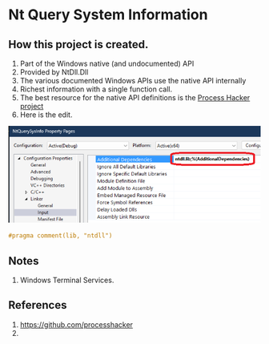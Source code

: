 # Nt Query System Information

## How this project is created.
1. Part of the Windows native (and undocumented) API
2. Provided by NtDll.Dll
3. The various documented Windows APIs use the native API internally
4. Richest information with a single function call.
5. The best resource for the native API definitions is the [Process Hacker project](https://github.com/processhacker/phnt)
6. Here is the edit.

![Props linker](Images/50_50_Ntdlllib.png)

```cpp
#pragma comment(lib, "ntdll")
```

## Notes
1. Windows Terminal Services.

## References
1. https://github.com/processhacker
2. 

